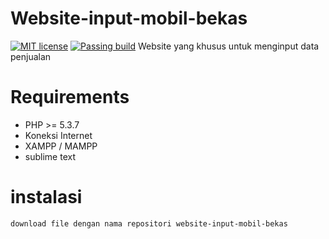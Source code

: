 # Website-input-mobil-bekas
[![MIT license](https://img.shields.io/badge/License-MIT-blue.svg)](https://lbesson.mit-license.org/)
[![Passing build](https://img.shields.io/badge/build-passing-green.svg)](https://github.com/IntanFebryn)
Website yang khusus untuk menginput data penjualan 

# Requirements
* PHP >= 5.3.7
* Koneksi Internet
* XAMPP / MAMPP
* sublime text

# instalasi
`download file dengan nama repositori website-input-mobil-bekas`

